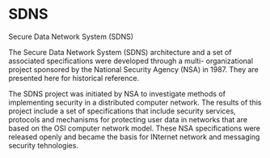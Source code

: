 # SDNS
Secure Data Network System (SDNS)

The Secure Data Network System (SDNS) architecture and a set of associated specifications were developed through a multi- organizational project sponsored by the National Security Agency (NSA) in 1987. They are presented here for historical reference.

The SDNS project was initiated by NSA to investigate methods of implementing security in a distributed computer network. The results of this project include a set of specifications that include security services, protocols and mechanisms for protecting user data in networks that are based on the OSI computer network model. These NSA specifications were released openly and became the basis for INternet network and messaging security tehnologies.
